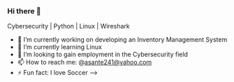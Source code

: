 ### Hi there 👋

Cybersecurity | Python | Linux | Wireshark

- 🔭 I’m currently working on developing an Inventory Management System
- 🌱 I’m currently learning Linux
- 👯 I’m looking to gain employment in the Cybersecurity field
- 📫 How to reach me: @asante241@yahoo.com
- ⚡ Fun fact: I love Soccer
-->
